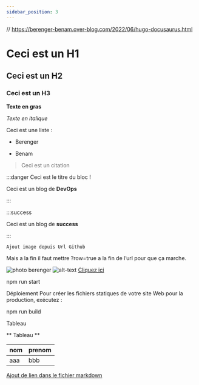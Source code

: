 ```yaml
---
sidebar_position: 3
---
```


// https://berenger-benam.over-blog.com/2022/06/hugo-docusaurus.html

# Ceci est un H1



## Ceci est un H2



### Ceci est un H3



**Texte en gras**



*Texte en italique*



Ceci est une liste :



* Berenger

* Benam



> Ceci est un citation



:::danger Ceci est le titre du bloc !

Ceci est un blog de **DevOps**

:::



:::success

Ceci est un blog de **success**

:::

```Ajout image depuis Url Github```

Mais a la fin il faut mettre ?row=true a la fin de l’url pour que ça marche.

![photo berenger](/img/favicon.png)
![alt-text](https://github.com/xxxxx/img/img10.jpg?raw=true)
[Cliquez ici](./Rapport/mypdf10.pdf)

npm run start

Déploiement
Pour créer les fichiers statiques de votre site Web pour la production, exécutez :

npm run build

Tableau

** Tableau **

|nom|prenom|
|---|------|
|aaa|bbb   |


[Ajout de lien dans le fichier markdown](https://www.prologue.fr/)


